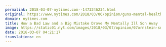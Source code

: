 ```yaml
---
permalink: 2018-03-07-nytimes.com--1473246234.html
original: https://www.nytimes.com/2018/03/06/opinion/guns-mental-health-baker-act.html?partner=rss&amp;emc=rss
domain: nytimes.com
title: How a Bad Law and a Big Mistake Drove My Mentally Ill Son Away
image: https://static01.nyt.com/images/2018/03/07/opinion/07ornstein-sub/07ornstein-sub-mediumThreeByTwo440.jpg
date: 2018-03-07 04:21:17
translations: en
---
```


